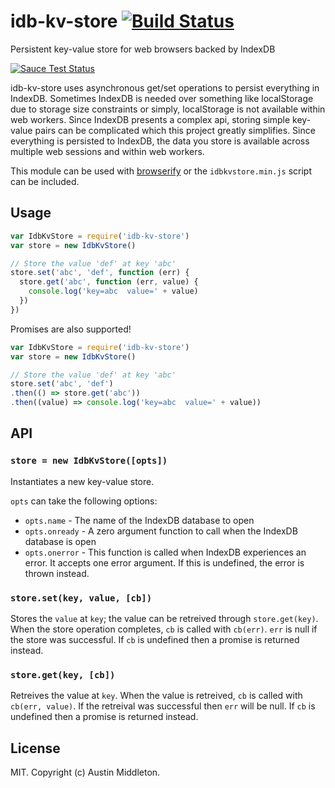 # idb-kv-store [![Build Status](https://travis-ci.org/xuset/idb-kv-store.svg?branch=master)](https://travis-ci.org/xuset/idb-kv-store)

Persistent key-value store for web browsers backed by IndexDB

[![Sauce Test Status](https://saucelabs.com/browser-matrix/YOUR_SAUCE_USERNAME.svg)](https://saucelabs.com/u/YOUR_SAUCE_USERNAME)

idb-kv-store uses asynchronous get/set operations to persist everything in IndexDB. Sometimes IndexDB is needed over something like localStorage due to storage size constraints or simply, localStorage is not available within web workers. Since IndexDB presents a complex api, storing simple key-value pairs can be complicated which this project greatly simplifies. Since everything is persisted to IndexDB, the data you store is available across multiple web sessions and within web workers.

This module can be used with [browserify](http://browserify.org/) or the `idbkvstore.min.js` script can be included.

## Usage

```js
var IdbKvStore = require('idb-kv-store')
var store = new IdbKvStore()

// Store the value 'def' at key 'abc'
store.set('abc', 'def', function (err) {
  store.get('abc', function (err, value) {
    console.log('key=abc  value=' + value)
  })
})
```

Promises are also supported!

```js
var IdbKvStore = require('idb-kv-store')
var store = new IdbKvStore()

// Store the value 'def' at key 'abc'
store.set('abc', 'def')
.then(() => store.get('abc'))
.then((value) => console.log('key=abc  value=' + value))
```

## API

### `store = new IdbKvStore([opts])`

Instantiates a new key-value store.

`opts` can take the following options:
 * `opts.name` - The name of the IndexDB database to open
 * `opts.onready` - A zero argument function to call when the IndexDB database is open
 * `opts.onerror` - This function is called when IndexDB experiences an error. It accepts one error argument. If this is undefined, the error is thrown instead.

### `store.set(key, value, [cb])`

Stores the `value` at `key`; the value can be retreived through `store.get(key)`. When the store operation completes, `cb` is called with `cb(err)`. `err` is null if the store was successful. If `cb` is undefined then a promise is returned instead.

### `store.get(key, [cb])`

Retreives the value at `key`. When the value is retreived, `cb` is called with `cb(err, value)`. If the retreival was successful then `err` will be null. If `cb` is undefined then a promise is returned instead.

## License

MIT. Copyright (c) Austin Middleton.
